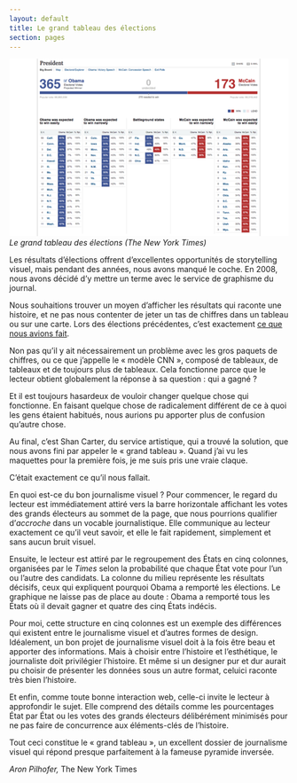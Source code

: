 ```yaml
---
layout: default
title: Le grand tableau des élections
section: pages
---
```


<div class="imageblock">
<div class="content">
<img alt="Le grand tableau des élections" src="../figs/incoming/03-ZZ-ZZ.png"></div>
<div class="title"><em>Le grand tableau des élections (The New York Times)</em></div>
</div>

Les résultats d’élections offrent d’excellentes opportunités de storytelling visuel, mais pendant des années, nous avons manqué le coche. En 2008, nous avons décidé d’y mettre un terme avec le service de graphisme du journal.

Nous souhaitions trouver un moyen d’afficher les résultats qui raconte une histoire, et ne pas nous contenter de jeter un tas de chiffres dans un tableau ou sur une carte. Lors des élections précédentes, c’est exactement [ce que nous avions fait](http://nyti.ms/senate-1).

Non pas qu’il y ait nécessairement un problème avec les gros paquets de chiffres, ou ce que j’appelle le « modèle CNN », composé de tableaux, de tableaux et de toujours plus de tableaux. Cela fonctionne parce que le lecteur obtient globalement la réponse à sa question : qui a gagné ?

Et il est toujours hasardeux de vouloir changer quelque chose qui fonctionne. En faisant quelque chose de radicalement différent de ce à quoi les gens étaient habitués, nous aurions pu apporter plus de confusion qu’autre chose.

Au final, c’est Shan Carter, du service artistique, qui a trouvé la solution, que nous avons fini par appeler le « grand tableau ». Quand j’ai vu les maquettes pour la première fois, je me suis pris une vraie claque.

C’était exactement ce qu’il nous fallait.

En quoi est-ce du bon journalisme visuel ? Pour commencer, le regard du lecteur est immédiatement attiré vers la barre horizontale affichant les votes des grands électeurs au sommet de la page, que nous pourrions qualifier d’_accroche_ dans un vocable journalistique. Elle communique au lecteur exactement ce qu’il veut savoir, et elle le fait rapidement, simplement et sans aucun bruit visuel.

Ensuite, le lecteur est attiré par le regroupement des États en cinq colonnes, organisées par le _Times_ selon la probabilité que chaque État vote pour l’un ou l’autre des candidats. La colonne du milieu représente les résultats décisifs, ceux qui expliquent pourquoi Obama a remporté les élections. Le graphique ne laisse pas de place au doute : Obama a remporté tous les États où il devait gagner et quatre des cinq États indécis.

Pour moi, cette structure en cinq colonnes est un exemple des différences qui existent entre le journalisme visuel et d’autres formes de design. Idéalement, un bon projet de journalisme visuel doit à la fois être beau et apporter des informations. Mais à choisir entre l’histoire et l’esthétique, le journaliste doit privilégier l’histoire. Et même si un designer pur et dur aurait pu choisir de présenter les données sous un autre format, celuici raconte très bien l’histoire.

Et enfin, comme toute bonne interaction web, celle-ci invite le lecteur à approfondir le sujet. Elle comprend des détails comme les pourcentages État par État ou les votes des grands électeurs délibérément minimisés pour ne pas faire de concurrence aux éléments-clés de l’histoire.

Tout ceci constitue le « grand tableau », un excellent dossier de journalisme visuel qui répond presque parfaitement à la fameuse pyramide inversée.

_Aron Pilhofer,_ The New York Times